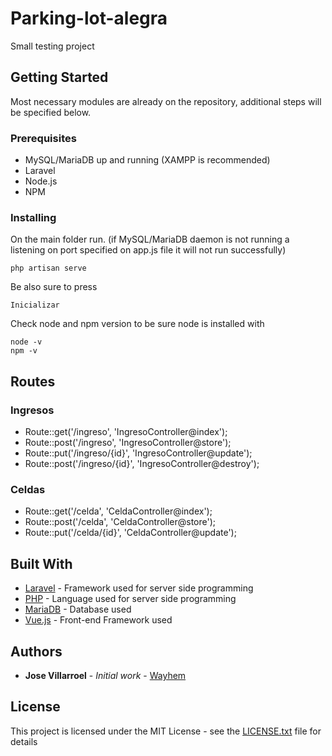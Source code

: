 # Parking-lot-alegra

Small testing project

## Getting Started

Most necessary modules are already on the repository, additional steps will be specified below.

### Prerequisites

* MySQL/MariaDB up and running (XAMPP is recommended)
* Laravel
* Node.js
* NPM



### Installing

On the main folder run. (if MySQL/MariaDB daemon is not running a listening on port specified on app.js file it will not run successfully)

```
php artisan serve
```

Be also sure to press 

```
Inicializar
```

Check node and npm version to be sure node is installed with

```
node -v
npm -v
```

## Routes

### Ingresos

* Route::get('/ingreso', 'IngresoController@index');
* Route::post('/ingreso', 'IngresoController@store');
* Route::put('/ingreso/{id}', 'IngresoController@update');
* Route::post('/ingreso/{id}', 'IngresoController@destroy');

### Celdas

* Route::get('/celda', 'CeldaController@index');
* Route::post('/celda', 'CeldaController@store');
* Route::put('/celda/{id}', 'CeldaController@update');

## Built With

* [Laravel](https://laravel.com/) - Framework used for server side programming
* [PHP](http://www.php.net/) - Language used for server side programming
* [MariaDB](https://mariadb.org/) - Database used
* [Vue.js](https://vuejs.org/) - Front-end Framework used



## Authors

* **Jose Villarroel** - *Initial work* - [Wayhem](https://github.com/Wayhem)

## License

This project is licensed under the MIT License - see the [LICENSE.txt](LICENSE.txt) file for details
